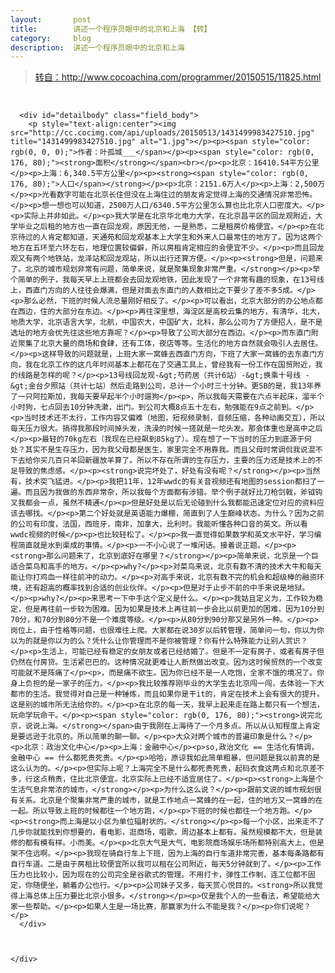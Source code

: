 ```yaml
---
layout:       post
title:        讲述一个程序员眼中的北京和上海 【转】
category:     blog
description:  讲述一个程序员眼中的北京和上海
---
```




><a href = "http://www.cocoachina.com/programmer/20150515/11825.html" class="external" target="_blank">转自：http://www.cocoachina.com/programmer/20150515/11825.html</a>
<br>


<div class="detail-main">


      <div id="detailbody" class="field_body">
        <p style="text-align:center"><img src="http://cc.cocimg.com/api/uploads/20150513/1431499983427510.jpg" title="1431499983427510.jpg" alt="1.jpg"></p><p><span style="color: rgb(0, 0, 0);">作者：叶孤城___</span></p><p><span style="color: rgb(0, 176, 80);"><strong>面积</strong></span><br></p><p>北京：16410.54平方公里</p><p>上海：6,340.5平方公里</p><p><strong><span style="color: rgb(0, 176, 80);">人口</span></strong></p><p>北京：2151.6万人</p><p>上海：2,500万</p><p>光看数字可能在北京长住但没在上海住过的朋友肯定觉得上海的交通情况非常恐怖。</p><p>想一想也可以知道，2500万人口/6340.5平方公里怎么算也比北京人口密度大。</p><p>实际上并非如此。</p><p>我大学是在北京华北电力大学，在北京昌平区的回龙观附近，大学毕业之后租的地方也一直在回龙观，原因无他，一是熟悉，二是租房价格便宜。</p><p>在北京待过的人肯定都知道，天通苑和回龙观基本上大学生和外来人口最常住的地方了。因为这两个地方在五环至六环左右，地理位置较偏僻，所以房租肯定相应的会便宜不少。</p><p>而且回龙观又有两个地铁站，龙泽站和回龙观站，所以出行还算方便。</p><p><strong>但是，问题来了。北京的城市规划非常有问题，简单来说，就是聚集现象非常严重。</strong></p><p>举个简单的例子，我每天早上上班都会去回龙观地铁，因此发现了一个非常有趣的现象，在13号线上，西直门方向的人往往会爆满，但是对面去东直门的人数相比之下要少了差不多5成。</p><p>那么必然，下班的时候人流总量刚好相反了。</p><p>可以看出，北京大部分的办公地点都在西边，住的大部分在东边。</p><p>再往深里想，海淀区是高校云集的地方，有清华，北大，地质大学，北京语言大学，北航，中国农大，中国矿大，北科，那么公司为了方便招人，是不是选址的地方会优先往这些地方靠呢？</p><p>导致了公司大部分在西边。</p><p>而东直门附近聚集了北京大量的商场和食肆，还有工体，夜店等等。生活化的地方自然就会吸引人去居住。</p><p>这样导致的问题就是，上班大家一窝蜂去西直门方向，下班了大家一窝蜂的去东直门方向，我在北京工作的这几年时间基本上都花在了交通工具上，曾经我有一份工作在国贸附近，我的线路是怎样的呢？</p><p>13号线回龙观-&gt;芍药居（共计6站）-&gt;换乘十号线 -&gt;金台夕照站（共计七站）然后走路到公司，总计一个小时三十分钟。更SB的是，我13年养了一只阿拉斯加，我每天要早起半个小时遛狗</p><p>，所以我每天需要在六点半起床，溜半个小时狗，七点回去10分钟洗漱，出门。到公司大概8点五十左右，勉强能在9点之前到。</p><p>当时技术还不太行，工作内容又偏难（地图，短视频录制，音频压缩，各种动画交互），所以每天压力很大。搞得我那段时间掉头发，洗澡的时候一搓就是一坨头发。那会体重也是高中之后</p><p>最轻的70kg左右（我现在已经飙到85kg了）。现在想了一下当时的压力到底源于何处？其实不是生存压力，因为我父母都是医生，家里完全不用靠我。而且父母时常调侃我说混不下去给你买几百只羊回新疆放羊算了。所以不存在所谓的生存压力，主要的压力还是技术上的不足导致的焦虑感。</p><p><strong>说完坏处了，好处有没有呢？</strong></p><p>当然有，技术突飞猛进。</p><p>我把11年，12年wwdc的有关音视频还有地图的session都扫了一遍。而且因为我做的东西非常杂，所以我每个方面都有涉猎。举个例子就好比刀枪剑戟，斧钺钩叉我都会一点，虽然不精通</p><p>但是好处是以后无论碰到什么我都能迅速定位对应的资料应该去哪找。</p><p>第二个好处就是英语能力爆棚，简直到了人生巅峰状态。为什么？因为之前的公司有印度，法国，西班牙，南非，加拿大，比利时。我能听懂各种口音的英文。所以看wwdc视频的时候</p><p>也比较轻松了。</p><p>我一直觉得如果数学和英文水平好，学习编程简直就是水到渠成的事情。</p><p>一不小心说了一堆闲话。接着说正题。</p><p><strong>那么问题来了，北京到底好在哪里？</strong></p><p>简单来说，北京是一个巨适合菜鸟和高手的地方。</p><p>why?</p><p>对菜鸟来说，北京有数不清的技术大牛和每天能让你打鸡血一样往前冲的动力。</p><p>对高手来说，北京有数不完的机会和超级棒的融资环境，还有超高的概率找到合适的创业伙伴。</p><p>但是对于止步不前的中手来说是地狱。</p><p>why?</p><p>来思考一下中手这个定义是什么。</p><p>我姑且定义为，工作较为稳定，但是再往前一步较为困难。因为如果是技术上再往前一步会比以前更加的困难，因为10分到70分，和70分到80分不是一个难度等级。</p><p>从80分到90分那又是另外一种。</p><p>岗位上，由于性格等问题，也很难往上爬。大家都在说30岁以后转管理，简单问一句，你以为你以为的就是你以为的么？凭什么让你管理而不是你被管理？你有什么特殊能力让别人赏识？</p><p>生活上，可能已经有稳定的女朋友或者已经结婚了。但是不一定有房子，或者有房子但仍然在付房贷。生活紧巴巴的。这种情况就更难让人断然做出改变。因为这时候贸然的一个改变可能就不是阵痛了</p><p>，而是痛不欲生。因为你已经不是一人吃饱，全家不饿的境况了。你身上负担的是一家子的压力。</p><p>我比较推荐刚毕业的大学生去北京闯一闯，去体验一下大都市的生活。我觉得对自己是一种锤炼，而且如果你是干it的，肯定在技术上会有很大的提升。这是别的城市所无法给你的。</p><p>在北京的每一天，我早上起来走在路上都只有一个想法，玩命学玩命干。</p><p><span style="color: rgb(0, 176, 80);"><strong>说完北京，说说上海。</strong></span>由于我刚在上海待了一个月多点。所以从认知程度上肯定是要远逊于北京的。所以简单的聊一聊。</p><p>大众对两个城市的普遍印象是什么？</p><p>北京：政治文化中心</p><p>上海：金融中心</p><p>so,政治文化 == 生活化有情调，金融中心 == 什么都死贵死贵。</p><p>哈哈，原谅我如此简单粗暴，但问题是我以前真的是这么认为的。</p><p>但实际上呢？上海完全不是什么都死贵死贵，起码衣食这两点和北京差不多，行这点稍贵，住比北京便宜。北京实际上已经不适宜居住了。</p><p><strong>上海是个生活气息非常浓的城市，</strong></p><p>为什么这么说？</p><p>跟前文说的城市规划很有关系。北京是个聚集非常严重的城市，就是工作地点一窝蜂的在一起，住的地方又一窝蜂的在一起。所以导致上班的时候都往一个地方跑，</p><p>下班的时候也都往一个地方跑。</p><p><strong>而上海是以小区为单位辐射状的。</strong></p><p>每一个小区，出来走不了几步你就能找到你想要的，看电影，逛商场，唱歌，周边基本上都有。虽然规模都不大，但是装修的都有模有样。小而美。</p><p>北京大气是大气，电影院商场娱乐场所都特别高大上，但是架不住远啊。</p><p>我现在骑自行车上下班，因为上海的自行车道非常完善，基本每条路都有自行车道。二是由于房租比较便宜所以我可以租在公司附近，每天5分钟就到了。</p><p>工作压力也比较小，因为现在的公司完全是谷歌式的管理。不用打卡，弹性工作制，连工位都不固定，你随便坐，躺着办公也行。</p><p>公司妹子又多，每天赏心悦目的。<strong>所以我觉得上海总体上压力要比北京小很多。</strong></p><p>仅是我个人的一些看法，希望能给大家一些帮助。</p><p>如果人生是一场比赛，那赢家为什么不能是我？</p><p>你们说呢？</p>
      </div>



    </div>